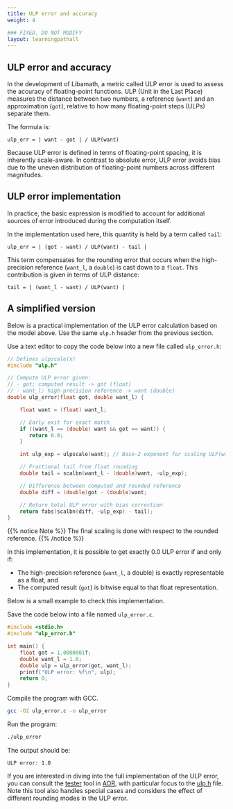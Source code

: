 ```yaml
---
title: ULP error and accuracy
weight: 4

### FIXED, DO NOT MODIFY
layout: learningpathall
---
```


## ULP error and accuracy

In the development of Libamath, a metric called ULP error is used to assess the accuracy of floating-point functions. ULP  (Unit in the Last Place) measures the distance between two numbers, a reference (`want`) and an approximation (`got`), relative to how many floating-point steps (ULPs) separate them.

The formula is:

```
ulp_err = | want - got | / ULP(want)
```

Because ULP error is defined in terms of floating-point spacing, it is inherently scale-aware. In contrast to absolute error, ULP error avoids bias due to the uneven distribution of floating-point numbers across different magnitudes.


## ULP error implementation

In practice, the basic expression is modified to account for additional sources of error introduced during the computation itself.

In the implementation used here, this quantity is held by a term called `tail`:

```
ulp_err = | (got - want) / ULP(want) - tail |
```

This term compensates for the rounding error that occurs when the high-precision reference (`want_l`, a `double`) is cast down to a `float`. This contribution is given in terms of ULP distance:

```
tail = | (want_l - want) / ULP(want) |
```

## A simplified version

 Below is a practical implementation of the ULP error calculation based on the model above. Use the same `ulp.h` header from the previous section.

Use a text editor to copy the code below into a new file called `ulp_error.h`:

```C
// Defines ulpscale(x)
#include "ulp.h"

// Compute ULP error given:
// - got: computed result -> got (float)
// - want_l: high-precision reference -> want (double)
double ulp_error(float got, double want_l) {

    float want = (float) want_l;

    // Early exit for exact match
    if ((want_l == (double) want && got == want)) {
       return 0.0;
    }

    int ulp_exp = ulpscale(want); // Base-2 exponent for scaling ULP(want)

    // Fractional tail from float rounding
    double tail = scalbn(want_l - (double)want, -ulp_exp);

    // Difference between computed and rounded reference
    double diff = (double)got - (double)want;

    // Return total ULP error with bias correction
    return fabs(scalbn(diff, -ulp_exp) - tail);
}
```
{{% notice Note %}}
The final scaling is done with respect to the rounded reference.
{{% /notice %}}

In this implementation, it is possible to get exactly 0.0 ULP error if and only if:

* The high-precision reference (`want_l`, a double) is exactly representable as a float, and
* The computed result (`got`) is bitwise equal to that float representation.

Below is a small example to check this implementation.

Save the code below into a file named `ulp_error.c`.

```C
#include <stdio.h>
#include "ulp_error.h"

int main() {
    float got = 1.0000001f;
    double want_l = 1.0;
    double ulp = ulp_error(got, want_l);
    printf("ULP error: %f\n", ulp);
    return 0;
}
```

Compile the program with GCC.

```bash
gcc -O2 ulp_error.c -o ulp_error
```

Run the program:

```bash
./ulp_error
```

The output should be:

```
ULP error: 1.0
```

If you are interested in diving into the full implementation of the ULP error, you can consult the [tester](https://github.com/ARM-software/optimized-routines/tree/master/math/test) tool in [AOR](https://github.com/ARM-software/optimized-routines/tree/master), with particular focus to the [ulp.h](https://github.com/ARM-software/optimized-routines/blob/master/math/test/ulp.h) file. Note this tool also handles special cases and considers the effect of different rounding modes in the ULP error.